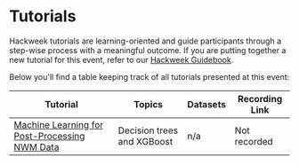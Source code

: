 # Tutorials

Hackweek tutorials are learning-oriented and guide participants through a step-wise process with a meaningful outcome. If you are putting together a new tutorial for this event, refer to our [Hackweek Guidebook](https://guidebook.hackweek.io/training/tutorials/index.html).

Below you'll find a table keeping track of all tutorials presented at this event:

| Tutorial | Topics | Datasets |  Recording Link |
| -  | - | - |  - |
| [Machine Learning for Post-Processing NWM Data](./decision_trees/01.script/01.tutorial_post_processing_xgboost_tuning.ipynb) | Decision trees and XGBoost | n/a |  Not recorded |
